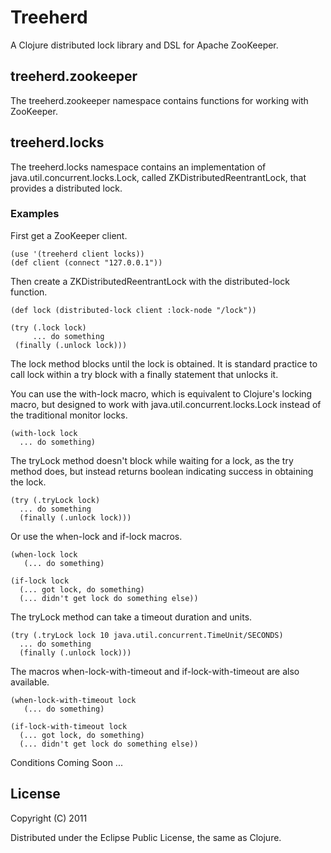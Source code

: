# Treeherd

A Clojure distributed lock library and DSL for Apache ZooKeeper.

## treeherd.zookeeper

The treeherd.zookeeper namespace contains functions for working with ZooKeeper. 

## treeherd.locks

The treeherd.locks namespace contains an implementation of java.util.concurrent.locks.Lock, called ZKDistributedReentrantLock, that provides a distributed lock.

### Examples

First get a ZooKeeper client.

    (use '(treeherd client locks))
    (def client (connect "127.0.0.1"))
    
Then create a ZKDistributedReentrantLock with the distributed-lock function.

    (def lock (distributed-lock client :lock-node "/lock"))
    
    (try (.lock lock)
         ... do something
	 (finally (.unlock lock)))

The lock method blocks until the lock is obtained. It is standard practice to call lock within a try block with a finally statement that unlocks it.
	 
You can use the with-lock macro, which is equivalent to Clojure's locking macro, but designed to work with java.util.concurrent.locks.Lock instead of the traditional monitor locks.

    (with-lock lock
      ... do something)
      
The tryLock method doesn't block while waiting for a lock, as the try method does, but instead returns boolean indicating success in obtaining the lock.

    (try (.tryLock lock)
      ... do something
      (finally (.unlock lock)))
      
Or use the when-lock and if-lock macros.

    (when-lock lock
       (... do something)
       
    (if-lock lock
      (... got lock, do something)
      (... didn't get lock do something else))
      
The tryLock method can take a timeout duration and units.

    (try (.tryLock lock 10 java.util.concurrent.TimeUnit/SECONDS)
      ... do something
      (finally (.unlock lock)))

The macros when-lock-with-timeout and if-lock-with-timeout are also available.

    (when-lock-with-timeout lock
       (... do something)
       
    (if-lock-with-timeout lock
      (... got lock, do something)
      (... didn't get lock do something else))


Conditions Coming Soon ...

## License

Copyright (C) 2011 

Distributed under the Eclipse Public License, the same as Clojure.
